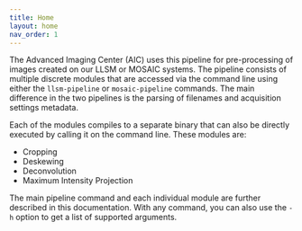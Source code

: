 ```yaml
---
title: Home
layout: home
nav_order: 1
---
```


The Advanced Imaging Center (AIC) uses this pipeline for pre-processing of images created on our LLSM or MOSAIC systems. The pipeline consists of multiple discrete modules that are accessed via the command line using either the `llsm-pipeline` or `mosaic-pipeline` commands. The main difference in the two pipelines is the parsing of filenames and acquisition settings metadata.

Each of the modules compiles to a separate binary that can also be directly executed by calling it on the command line. These modules are:
- Cropping
- Deskewing
- Deconvolution
- Maximum Intensity Projection

The main pipeline command and each individual module are further described in this documentation. With any command, you can also use the `-h` option to get a list of supported arguments.